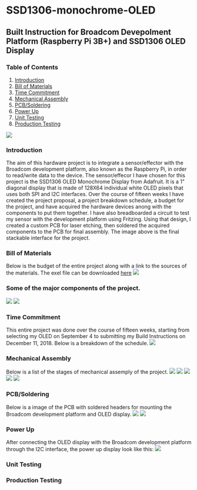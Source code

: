 # SSD1306-monochrome-OLED

## Built Instruction for Broadcom Devepolment Platform (Raspberry Pi 3B+) and SSD1306 OLED Display

### Table of Contents
1. [Introduction](#introduction)
2. [Bill of Materials](#bill-of-materials) 
3. [Time Commitment](#time-commitment)
4. [Mechanical Assembly](#mechamical-assembly)
5. [PCB/Soldering](#pcb-soldering)
6. [Power Up](#power-up)
7. [Unit Testing](#unit-testing)
8. [Production Testing](#production-testing)

![](https://github.com/dchristie75/SSD1306-Monochrome-OLED/blob/master/images/stackable.jpg)

### Introduction
The aim of this hardware project is to integrate a sensor/effector with the Broadcom development platform, also known as the Raspberry Pi, in order to read/write data to the device. The sensor/effecor I have chosen for this project is the SSD1306 OLED Monochrome Display from Adafruit. It is a 1" diagonal display that is made of 128X64 individual white OLED pixels that uses both SPI and I2C interfaces. Over the course of fifteen weeks I have created the project proposal, a project breakdown schedule, a budget for the project, and have acquired the hardware devices anong with the components to put them together. I have also breadboarded a circuit to test my sensor with the development platform using Fritzing. Using that design, I created a custom PCB for laser etching, then soldered the acquired components to the PCB for final assembly. The image above is the final stackable interface for the project. 

### Bill of Materials
Below is the budget of the entire project along with a link to the sources of the materials. The exel file can be downloaded [here](https://github.com/dchristie75/SSD1306-Monochrome-OLED/blob/master/Documentation/Hardware_Production_Budget.xlsx)
![](https://github.com/dchristie75/SSD1306-Monochrome-OLED/blob/master/images/budget.PNG)

### Some of the major components of the project. 
![](https://github.com/dchristie75/SSD1306-Monochrome-OLED/blob/master/images/ssd1306.jpg)
![](https://github.com/dchristie75/SSD1306-Monochrome-OLED/blob/master/images/componentskit.jpg)
![]()
![]()

### Time Commitment
This entire project was done over the course of fifteen weeks, starting from selecting my OLED on September 4 to submitting my Build Instructions on December 11, 2018. Below is a breakdown of the schedule.
![](https://github.com/dchristie75/SSD1306-Monochrome-OLED/blob/master/images/project_schedule.PNG)

### Mechanical Assembly
Below is a list of the stages of mechanical assemply of the project.
![](https://github.com/dchristie75/SSD1306-Monochrome-OLED/blob/master/images/pcb.jpg)
![](https://github.com/dchristie75/SSD1306-Monochrome-OLED/blob/master/Index_src/pcbwithheaders1.jpg)
![](https://github.com/dchristie75/SSD1306-Monochrome-OLED/blob/master/images/stackable.jpg)
![](https://github.com/dchristie75/SSD1306-Monochrome-OLED/blob/master/Index_src/stackable1.jpg)
![](https://github.com/dchristie75/SSD1306-Monochrome-OLED/blob/master/Index_src/PiCase.jpg)

### PCB/Soldering
Below is a image of the PCB with soldered headers for mounting the Broadcom development platform and OLED display.
![](https://github.com/dchristie75/SSD1306-Monochrome-OLED/blob/master/Index_src/pcb.jpg)
![](https://github.com/dchristie75/SSD1306-Monochrome-OLED/blob/master/Index_src/pcbwithheaders1.jpg)

### Power Up
After connecting the OLED display with the Broadcom development platform through the I2C interface, the power up display look like this:
![](https://github.com/dchristie75/SSD1306-Monochrome-OLED/blob/master/Index_src/20181113_000239.jpg)

### Unit Testing


### Production Testing

